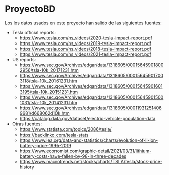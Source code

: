 # ProyectoBD

Los los datos usados en este proyecto han salido de las siguientes fuentes:


- Tesla official reports:
  - https://www.tesla.com/ns_videos/2020-tesla-impact-report.pdf
  - https://www.tesla.com/ns_videos/2019-tesla-impact-report.pdf
  - https://www.tesla.com/ns_videos/2018-tesla-impact-report.pdf
  - https://www.tesla.com/ns_videos/2021-tesla-impact-report.pdf
- US reports:
  - https://www.sec.gov/Archives/edgar/data/1318605/000156459018002956/tsla-10k_20171231.htm
  - https://www.sec.gov/Archives/edgar/data/1318605/000156459017003118/tsla-10k_20161231.htm
  - https://www.sec.gov/Archives/edgar/data/1318605/000156459016013195/tsla-10k_20151231.htm
  - https://www.sec.gov/Archives/edgar/data/1318605/000156459015001031/tsla-10k_20141231.htm
  - https://www.sec.gov/Archives/edgar/data/1318605/000119312514069681/d668062d10k.htm
  - https://catalog.data.gov/dataset/electric-vehicle-population-data
- Otras fuentes:
  - https://www.statista.com/topics/2086/tesla/
  - https://backlinko.com/tesla-stats
  - https://www.iea.org/data-and-statistics/charts/evolution-of-li-ion-battery-price-1995-2019
  - https://www.economist.com/graphic-detail/2021/03/31/lithium-battery-costs-have-fallen-by-98-in-three-decades
  - https://www.macrotrends.net/stocks/charts/TSLA/tesla/stock-price-history
